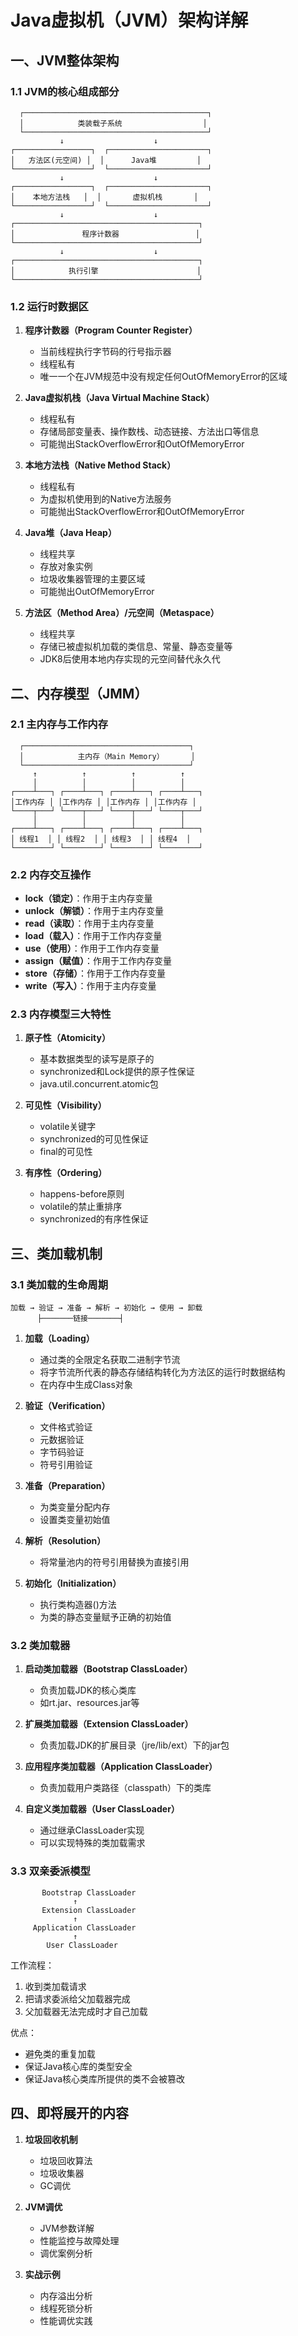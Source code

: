 # Java虚拟机（JVM）架构详解

## 一、JVM整体架构

### 1.1 JVM的核心组成部分
```
  ┌─────────────────────────────────────────┐
  │            类装载子系统                  │
  └─────────────────────────────────────────┘
           ↓                    ↓
┌─────────────────┐  ┌──────────────────────┐
│   方法区(元空间) │  │      Java堆         │
└─────────────────┘  └──────────────────────┘
           ↓                    ↓
┌─────────────────┐  ┌──────────────────────┐
│    本地方法栈   │  │       虚拟机栈       │
└─────────────────┘  └──────────────────────┘
           ↓                    ↓
┌─────────────────────────────────────────┐
│               程序计数器                 │
└─────────────────────────────────────────┘
           ↓                    ↓
┌─────────────────────────────────────────┐
│            执行引擎                      │
└─────────────────────────────────────────┘
```

### 1.2 运行时数据区
1. **程序计数器（Program Counter Register）**
   - 当前线程执行字节码的行号指示器
   - 线程私有
   - 唯一一个在JVM规范中没有规定任何OutOfMemoryError的区域

2. **Java虚拟机栈（Java Virtual Machine Stack）**
   - 线程私有
   - 存储局部变量表、操作数栈、动态链接、方法出口等信息
   - 可能抛出StackOverflowError和OutOfMemoryError

3. **本地方法栈（Native Method Stack）**
   - 线程私有
   - 为虚拟机使用到的Native方法服务
   - 可能抛出StackOverflowError和OutOfMemoryError

4. **Java堆（Java Heap）**
   - 线程共享
   - 存放对象实例
   - 垃圾收集器管理的主要区域
   - 可能抛出OutOfMemoryError

5. **方法区（Method Area）/元空间（Metaspace）**
   - 线程共享
   - 存储已被虚拟机加载的类信息、常量、静态变量等
   - JDK8后使用本地内存实现的元空间替代永久代

## 二、内存模型（JMM）

### 2.1 主内存与工作内存
```
  ┌─────────────────────────────────────┐
  │            主内存（Main Memory）      │
  └─────────────────────────────────────┘
     ↑          ↑          ↑          ↑
     │          │          │          │
┌────┴───┐ ┌────┴───┐ ┌────┴───┐ ┌────┴───┐
│工作内存 │ │工作内存 │ │工作内存 │ │工作内存 │
└────┬───┘ └────┬───┘ └────┬───┘ └────┬───┘
     │          │          │          │
┌────┴───┐ ┌────┴───┐ ┌────┴───┐ ┌────┴───┐
│ 线程1  │ │ 线程2  │ │ 线程3  │ │ 线程4  │
└────────┘ └────────┘ └────────┘ └────────┘
```

### 2.2 内存交互操作
- **lock（锁定）**：作用于主内存变量
- **unlock（解锁）**：作用于主内存变量
- **read（读取）**：作用于主内存变量
- **load（载入）**：作用于工作内存变量
- **use（使用）**：作用于工作内存变量
- **assign（赋值）**：作用于工作内存变量
- **store（存储）**：作用于工作内存变量
- **write（写入）**：作用于主内存变量

### 2.3 内存模型三大特性
1. **原子性（Atomicity）**
   - 基本数据类型的读写是原子的
   - synchronized和Lock提供的原子性保证
   - java.util.concurrent.atomic包

2. **可见性（Visibility）**
   - volatile关键字
   - synchronized的可见性保证
   - final的可见性

3. **有序性（Ordering）**
   - happens-before原则
   - volatile的禁止重排序
   - synchronized的有序性保证

## 三、类加载机制

### 3.1 类加载的生命周期
```
加载 → 验证 → 准备 → 解析 → 初始化 → 使用 → 卸载
      ├───────链接───────┤
```

1. **加载（Loading）**
   - 通过类的全限定名获取二进制字节流
   - 将字节流所代表的静态存储结构转化为方法区的运行时数据结构
   - 在内存中生成Class对象

2. **验证（Verification）**
   - 文件格式验证
   - 元数据验证
   - 字节码验证
   - 符号引用验证

3. **准备（Preparation）**
   - 为类变量分配内存
   - 设置类变量初始值

4. **解析（Resolution）**
   - 将常量池内的符号引用替换为直接引用

5. **初始化（Initialization）**
   - 执行类构造器<clinit>()方法
   - 为类的静态变量赋予正确的初始值

### 3.2 类加载器
1. **启动类加载器（Bootstrap ClassLoader）**
   - 负责加载JDK的核心类库
   - 如rt.jar、resources.jar等

2. **扩展类加载器（Extension ClassLoader）**
   - 负责加载JDK的扩展目录（jre/lib/ext）下的jar包

3. **应用程序类加载器（Application ClassLoader）**
   - 负责加载用户类路径（classpath）下的类库

4. **自定义类加载器（User ClassLoader）**
   - 通过继承ClassLoader实现
   - 可以实现特殊的类加载需求

### 3.3 双亲委派模型
```
       Bootstrap ClassLoader
              ↑
       Extension ClassLoader
              ↑
     Application ClassLoader
              ↑
        User ClassLoader
```

工作流程：
1. 收到类加载请求
2. 把请求委派给父加载器完成
3. 父加载器无法完成时才自己加载

优点：
- 避免类的重复加载
- 保证Java核心库的类型安全
- 保证Java核心类库所提供的类不会被篡改

## 四、即将展开的内容

1. **垃圾回收机制**
   - 垃圾回收算法
   - 垃圾收集器
   - GC调优

2. **JVM调优**
   - JVM参数详解
   - 性能监控与故障处理
   - 调优案例分析

3. **实战示例**
   - 内存溢出分析
   - 线程死锁分析
   - 性能调优实践
